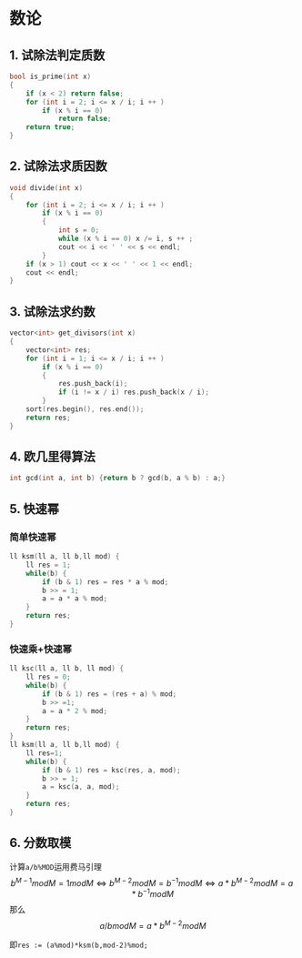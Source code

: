 # 数论

## 1. 试除法判定质数

```c++
bool is_prime(int x)
{
    if (x < 2) return false;
    for (int i = 2; i <= x / i; i ++ )
        if (x % i == 0)
            return false;
    return true;
}
```

## 2. 试除法求质因数

```c++
void divide(int x)
{
    for (int i = 2; i <= x / i; i ++ )
        if (x % i == 0)
        {
            int s = 0;
            while (x % i == 0) x /= i, s ++ ;
            cout << i << ' ' << s << endl;
        }
    if (x > 1) cout << x << ' ' << 1 << endl;
    cout << endl;
}
```

## 3. 试除法求约数

```c++
vector<int> get_divisors(int x)
{
    vector<int> res;
    for (int i = 1; i <= x / i; i ++ )
        if (x % i == 0)
        {
            res.push_back(i);
            if (i != x / i) res.push_back(x / i);
        }
    sort(res.begin(), res.end());
    return res;
}
```

## 4. 欧几里得算法

```c++
int gcd(int a, int b) {return b ? gcd(b, a % b) : a;}
```

## 5. 快速幂

### 简单快速幂

```c++
ll ksm(ll a, ll b,ll mod) {
    ll res = 1;
    while(b) {
        if (b & 1) res = res * a % mod;
        b >> = 1;
        a = a * a % mod;
    }
    return res;
}
```

### 快速乘+快速幂

```c++
ll ksc(ll a, ll b, ll mod) {
    ll res = 0;
    while(b) {
        if (b & 1) res = (res + a) % mod;
        b >> =1;
        a = a * 2 % mod;
    }
    return res;
}
ll ksm(ll a, ll b,ll mod) {
    ll res=1;
    while(b) {
        if (b & 1) res = ksc(res, a, mod);
        b >> = 1;
        a = ksc(a, a, mod);
    }
    return res;
}
```

## 6. 分数取模

计算`a/b%MOD`运用费马引理
$$
b^{M-1}modM=1modM \iff b^{M-2}modM=b^{-1}modM \iff a*b^{M-2}modM=a*b^{-1}modM
$$
那么
$$
a/bmodM=a*b^{M-2}modM
$$

即`res := (a%mod)*ksm(b,mod-2)%mod;`